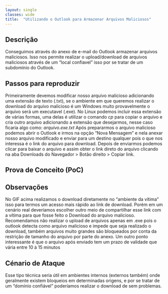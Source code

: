 ```yaml
---
layout: single
classes: wide
title:  "Utilizando o Outlook para Armazenar Arquivos Maliciosos"
---
```

## Descrição
Conseguimos através do anexo de e-mail do Outlook armazenar arquivos maliciosos.
Isso nos permite realizar o upload/download de arquivos maliciosos através de um “local confiavel” isso por se tratar de um subdomínio do Outlook.


## Passos para reproduzir
Primeiramente devemos modificar nosso arquivo malicioso adicionando uma extensão de texto (.txt), se o ambiente em que queremos realizar o download do arquivo malicioso é um Windows muito provavelmente o arquivo será um executavel (.exe).
No Linux podemos incluir essa extensão de várias formas, uma delas é utilizar o comando *cp* para copiar o arquivo e cria outro arquivo adicionando a extensão que desejarmos, nesse caso ficaria algo como: *arquivo.exe.txt*
Após prepararmos o arquivo malicioso podemos abrir o Outlook e irmos na opção “Nova Mensagem” e nela anexar nosso arquivo modificado e enviar para um destino qualquer pois o que nos interessa é o link do arquivo para download.
Depois de enviarmos podemos clicar para baixar o arquivo e assim obter o link direto do arquivo clicando na aba Downloads do Navegador > Botão direito >  Copiar link.


## Prova de Conceito (PoC)



## Observações
No GIF acima realizamos o download diretamente no “ambiente da vítima” isso para termos um acesso mais rápido ao link de download. Porém em um cenário real deveríamos escolher outro meio de compartilhar esse link com a vítima para que fosse feito o Download do arquivo malicioso.
Recomendamos não realizar o upload de arquivos apenas em .exe pois o outlook detecta como arquivo malicioso e impede que seja realizado o download, também arquivos muito grandes são bloqueados por conta da restrição de tamanho do arquivo por parte do anexo.
Um outro ponto interessante é que o arquivo após enviado tem um prazo de validade que vária entre 10 à 15 minutos

## Cénario de Ataque
Esse tipo técnica seria útil em ambientes internos (externos também) onde geralmente existem bloqueios em determinadas origens, e por se tratar de um “domínio confiável” poderíamos realizar o download de sem problemas.
